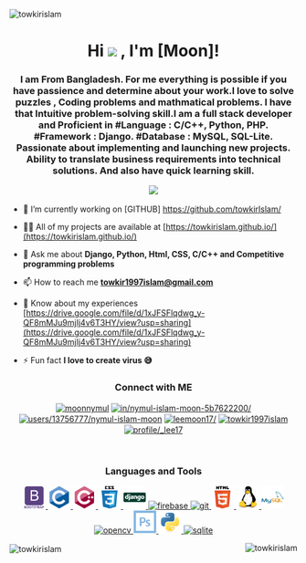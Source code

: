 <p align="left"> <img src="https://komarev.com/ghpvc/?username=towkirislam&label=Profile%20views&color=0e75b6&style=flat" alt="towkirislam" /> </p>

<h1 align="center">Hi <img src="https://media.giphy.com/media/hvRJCLFzcasrR4ia7z/giphy.gif" width="30px"> , I'm [Moon]!</h1>
<h3 align="center">I am From Bangladesh. For me everything is possible if you have passience and determine about your work.I love to solve puzzles , Coding problems and mathmatical problems. I have that Intuitive problem-solving skill.I am a full stack developer and Proficient in #Language : C/C++, Python, PHP. #Framework : Django. #Database : MySQL, SQL-Lite. Passionate about implementing and launching new projects. Ability to translate business requirements into technical solutions. And also have quick learning skill.</h3>

<p align="center"> <img src="https://github-readme-stats.vercel.app/api?username=towkirIslam&show_icons=true&count_private=true&theme=chartreuse-dark" />



- 🔭 I’m currently working on [GITHUB] https://github.com/towkirIslam/ 

- 👨‍💻 All of my projects are available at [https://towkirislam.github.io/](https://towkirislam.github.io/)

- 💬 Ask me about **Django, Python, Html, CSS, C/C++ and Competitive programming problems**

- 📫 How to reach me **towkir1997islam@gmail.com**

- 📄 Know about my experiences [https://drive.google.com/file/d/1xJFSFlqdwg_y-QF8mMJu9mjIj4v6T3HY/view?usp=sharing](https://drive.google.com/file/d/1xJFSFlqdwg_y-QF8mMJu9mjIj4v6T3HY/view?usp=sharing)

- ⚡ Fun fact **I love to create virus 😅**

<h3 align="center">Connect with ME</h3>
<p align="center">
<a href="https://twitter.com/moonnymul" target="blank"><img align="center" src="https://raw.githubusercontent.com/rahuldkjain/github-profile-readme-generator/master/src/images/icons/Social/twitter.svg" alt="moonnymul" height="30" width="40" /></a>
<a href="https://linkedin.com/in/in/nymul-islam-moon-5b7622200/" target="blank"><img align="center" src="https://raw.githubusercontent.com/rahuldkjain/github-profile-readme-generator/master/src/images/icons/Social/linked-in-alt.svg" alt="in/nymul-islam-moon-5b7622200/" height="30" width="40" /></a>
<a href="https://stackoverflow.com/users/users/13756777/nymul-islam-moon" target="blank"><img align="center" src="https://raw.githubusercontent.com/rahuldkjain/github-profile-readme-generator/master/src/images/icons/Social/stack-overflow.svg" alt="users/13756777/nymul-islam-moon" height="30" width="40" /></a>
<a href="https://fb.com/leemoon17/" target="blank"><img align="center" src="https://raw.githubusercontent.com/rahuldkjain/github-profile-readme-generator/master/src/images/icons/Social/facebook.svg" alt="leemoon17/" height="30" width="40" /></a>
<a href="https://www.hackerrank.com/towkir1997islam" target="blank"><img align="center" src="https://raw.githubusercontent.com/rahuldkjain/github-profile-readme-generator/master/src/images/icons/Social/hackerrank.svg" alt="towkir1997islam" height="30" width="40" /></a>
<a href="https://codeforces.com/profile/_lee17" target="blank"><img align="center" src="https://cdn.jsdelivr.net/npm/simple-icons@3.0.1/icons/codeforces.svg" alt="profile/_lee17" height="30" width="40" /></a>
</p>
<br>
<h3 align="center">Languages and Tools</h3>
<p align="center"> <a href="https://getbootstrap.com" target="_blank"> <img src="https://raw.githubusercontent.com/devicons/devicon/master/icons/bootstrap/bootstrap-plain-wordmark.svg" alt="bootstrap" width="40" height="40"/> </a> <a href="https://www.cprogramming.com/" target="_blank"> <img src="https://raw.githubusercontent.com/devicons/devicon/master/icons/c/c-original.svg" alt="c" width="40" height="40"/> </a> <a href="https://www.w3schools.com/cpp/" target="_blank"> <img src="https://raw.githubusercontent.com/devicons/devicon/master/icons/cplusplus/cplusplus-original.svg" alt="cplusplus" width="40" height="40"/> </a> <a href="https://www.w3schools.com/css/" target="_blank"> <img src="https://raw.githubusercontent.com/devicons/devicon/master/icons/css3/css3-original-wordmark.svg" alt="css3" width="40" height="40"/> </a> <a href="https://www.djangoproject.com/" target="_blank"> <img src="https://raw.githubusercontent.com/devicons/devicon/master/icons/django/django-original.svg" alt="django" width="40" height="40"/> </a> <a href="https://firebase.google.com/" target="_blank"> <img src="https://www.vectorlogo.zone/logos/firebase/firebase-icon.svg" alt="firebase" width="40" height="40"/> </a> <a href="https://git-scm.com/" target="_blank"> <img src="https://www.vectorlogo.zone/logos/git-scm/git-scm-icon.svg" alt="git" width="40" height="40"/> </a> <a href="https://www.w3.org/html/" target="_blank"> <img src="https://raw.githubusercontent.com/devicons/devicon/master/icons/html5/html5-original-wordmark.svg" alt="html5" width="40" height="40"/> </a> <a href="https://www.linux.org/" target="_blank"> <img src="https://raw.githubusercontent.com/devicons/devicon/master/icons/linux/linux-original.svg" alt="linux" width="40" height="40"/> </a> <a href="https://www.mysql.com/" target="_blank"> <img src="https://raw.githubusercontent.com/devicons/devicon/master/icons/mysql/mysql-original-wordmark.svg" alt="mysql" width="40" height="40"/> </a> <a href="https://opencv.org/" target="_blank"> <img src="https://www.vectorlogo.zone/logos/opencv/opencv-icon.svg" alt="opencv" width="40" height="40"/> </a> <a href="https://www.photoshop.com/en" target="_blank"> <img src="https://raw.githubusercontent.com/devicons/devicon/master/icons/photoshop/photoshop-line.svg" alt="photoshop" width="40" height="40"/> </a> <a href="https://www.python.org" target="_blank"> <img src="https://raw.githubusercontent.com/devicons/devicon/master/icons/python/python-original.svg" alt="python" width="40" height="40"/> </a> <a href="https://www.sqlite.org/" target="_blank"> <img src="https://www.vectorlogo.zone/logos/sqlite/sqlite-icon.svg" alt="sqlite" width="40" height="40"/> </a> </p>


<p><img align="right" src="https://github-readme-stats.vercel.app/api/top-langs?username=towkirislam&theme=chartreuse-dark&show_icons=true&locale=en&layout=compact" alt="towkirislam" /></p>


<p><img align="center" src="https://github-readme-streak-stats.herokuapp.com/?user=towkirislam&theme=chartreuse-dark&show_icons=true" alt="towkirislam" /></p>


